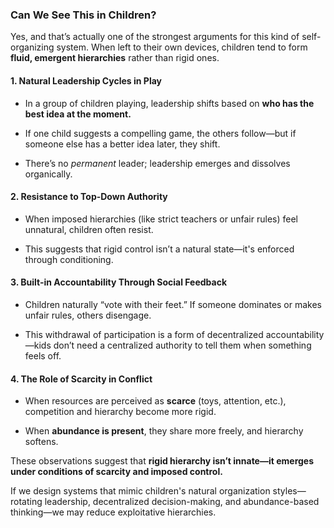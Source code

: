### **Can We See This in Children?**

Yes, and that’s actually one of the strongest arguments for this kind of self-organizing system. When left to their own devices, children tend to form **fluid, emergent hierarchies** rather than rigid ones.

#### **1. Natural Leadership Cycles in Play**

- In a group of children playing, leadership shifts based on **who has the best idea at the moment.**
    
- If one child suggests a compelling game, the others follow—but if someone else has a better idea later, they shift.
    
- There’s no _permanent_ leader; leadership emerges and dissolves organically.
    

#### **2. Resistance to Top-Down Authority**

- When imposed hierarchies (like strict teachers or unfair rules) feel unnatural, children often resist.
    
- This suggests that rigid control isn’t a natural state—it's enforced through conditioning.
    

#### **3. Built-in Accountability Through Social Feedback**

- Children naturally “vote with their feet.” If someone dominates or makes unfair rules, others disengage.
    
- This withdrawal of participation is a form of decentralized accountability—kids don’t need a centralized authority to tell them when something feels off.
    

#### **4. The Role of Scarcity in Conflict**

- When resources are perceived as **scarce** (toys, attention, etc.), competition and hierarchy become more rigid.
    
- When **abundance is present**, they share more freely, and hierarchy softens.
    

These observations suggest that **rigid hierarchy isn’t innate—it emerges under conditions of scarcity and imposed control.**

If we design systems that mimic children's natural organization styles—rotating leadership, decentralized decision-making, and abundance-based thinking—we may reduce exploitative hierarchies.